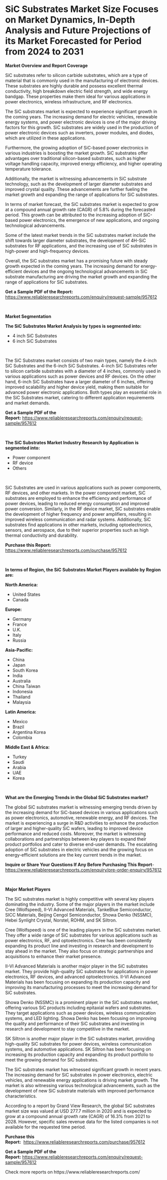 <p><h1>SiC Substrates Market Size Focuses on Market Dynamics, In-Depth Analysis and Future Projections of its Market Forecasted for Period from 2024 to 2031</h1></p><p><strong>Market Overview and Report Coverage</strong></p>
<p><p>SiC substrates refer to silicon carbide substrates, which are a type of material that is commonly used in the manufacturing of electronic devices. These substrates are highly durable and possess excellent thermal conductivity, high breakdown electric field strength, and wide energy bandgap. These properties make them ideal for various applications in power electronics, wireless infrastructure, and RF electronics.</p><p>The SiC substrates market is expected to experience significant growth in the coming years. The increasing demand for electric vehicles, renewable energy systems, and power electronic devices is one of the major driving factors for this growth. SiC substrates are widely used in the production of power electronic devices such as inverters, power modules, and diodes, which are utilized in these applications.</p><p>Furthermore, the growing adoption of SiC-based power electronics in various industries is boosting the market growth. SiC substrates offer advantages over traditional silicon-based substrates, such as higher voltage handling capacity, improved energy efficiency, and higher operating temperature tolerance.</p><p>Additionally, the market is witnessing advancements in SiC substrate technology, such as the development of larger diameter substrates and improved crystal quality. These advancements are further fueling the market growth and expanding the range of applications for SiC substrates.</p><p>In terms of market forecast, the SiC substrates market is expected to grow at a compound annual growth rate (CAGR) of 5.8% during the forecasted period. This growth can be attributed to the increasing adoption of SiC-based power electronics, the emergence of new applications, and ongoing technological advancements.</p><p>Some of the latest market trends in the SiC substrates market include the shift towards larger diameter substrates, the development of 4H-SiC substrates for RF applications, and the increasing use of SiC substrates in high-power and high-frequency devices.</p><p>Overall, the SiC substrates market has a promising future with steady growth expected in the coming years. The increasing demand for energy-efficient devices and the ongoing technological advancements in SiC substrate manufacturing are driving the market growth and expanding the range of applications for SiC substrates.</p></p>
<p><strong>Get a Sample PDF of the Report:</strong> <a href="https://www.reliableresearchreports.com/enquiry/request-sample/957612">https://www.reliableresearchreports.com/enquiry/request-sample/957612</a></p>
<p>&nbsp;</p>
<p><strong>Market Segmentation</strong></p>
<p><strong>The SiC Substrates Market Analysis by types is segmented into:</strong></p>
<p><ul><li>4 inch SiC Substrates</li><li>6 inch SiC Substrates</li></ul></p>
<p>&nbsp;</p>
<p><p>The SiC Substrates market consists of two main types, namely the 4-inch SiC Substrates and the 6-inch SiC Substrates. 4-inch SiC Substrates refer to silicon carbide substrates with a diameter of 4 inches, commonly used in various applications such as power devices and RF devices. On the other hand, 6-inch SiC Substrates have a larger diameter of 6 inches, offering improved scalability and higher device yield, making them suitable for advanced power electronic applications. Both types play an essential role in the SiC Substrates market, catering to different application requirements and market demands.</p></p>
<p><strong>Get a Sample PDF of the Report:</strong>&nbsp;<a href="https://www.reliableresearchreports.com/enquiry/request-sample/957612">https://www.reliableresearchreports.com/enquiry/request-sample/957612</a></p>
<p>&nbsp;</p>
<p><strong>The SiC Substrates Market Industry Research by Application is segmented into:</strong></p>
<p><ul><li>Power component</li><li>RF device</li><li>Others</li></ul></p>
<p>&nbsp;</p>
<p><p>SiC Substrates are used in various applications such as power components, RF devices, and other markets. In the power component market, SiC substrates are employed to enhance the efficiency and performance of power devices, leading to reduced energy consumption and improved power conversion. Similarly, in the RF device market, SiC substrates enable the development of higher frequency and power amplifiers, resulting in improved wireless communication and radar systems. Additionally, SiC substrates find applications in other markets, including optoelectronics, sensors, and aerospace, due to their superior properties such as high thermal conductivity and durability.</p></p>
<p><strong>Purchase this Report:</strong>&nbsp; <a href="https://www.reliableresearchreports.com/purchase/957612">https://www.reliableresearchreports.com/purchase/957612</a></p>
<p>&nbsp;</p>
<p><strong>In terms of Region, the SiC Substrates Market Players available by Region are:</strong></p>
<p>
    <p> <strong> North America: </strong>
        <ul>
            <li>United States</li>
            <li>Canada</li>
        </ul>
        </p> 
    <p> <strong> Europe: </strong>
        <ul>
            <li>Germany</li>
            <li>France</li>
            <li>U.K.</li>
            <li>Italy</li>
            <li>Russia</li>
        </ul>
        </p> 
    <p> <strong> Asia-Pacific: </strong>
        <ul>
            <li>China</li>
            <li>Japan</li>
            <li>South Korea</li>
            <li>India</li>
            <li>Australia</li>
            <li>China Taiwan</li>
            <li>Indonesia</li>
            <li>Thailand</li>
            <li>Malaysia</li>
        </ul>
        </p> 
    <p> <strong> Latin America: </strong>
        <ul>
            <li>Mexico</li>
            <li>Brazil</li>
            <li>Argentina Korea</li>
            <li>Colombia</li>
        </ul>
        </p> 
    <p> <strong> Middle East & Africa: </strong>
        <ul>
            <li>Turkey</li>
            <li>Saudi</li>
            <li>Arabia</li>
            <li>UAE</li>
            <li>Korea</li>
        </ul>
    </p>
    </p>
<p>&nbsp;</p>
<p><strong>What are the Emerging Trends in the Global SiC Substrates market?</strong></p>
<p><p>The global SiC substrates market is witnessing emerging trends driven by the increasing demand for SiC-based devices in various applications such as power electronics, automotive, renewable energy, and RF devices. The market is experiencing a surge in R&D activities to enhance the production of larger and higher-quality SiC wafers, leading to improved device performance and reduced costs. Moreover, the market is witnessing collaborations and partnerships between key players to expand their product portfolios and cater to diverse end-user demands. The escalating adoption of SiC substrates in electric vehicles and the growing focus on energy-efficient solutions are the key current trends in the market.</p></p>
<p><strong>Inquire or Share Your Questions If Any Before Purchasing This Report</strong>- <a href="https://www.reliableresearchreports.com/enquiry/pre-order-enquiry/957612">https://www.reliableresearchreports.com/enquiry/pre-order-enquiry/957612</a></p>
<p>&nbsp;</p>
<p><strong>Major Market Players</strong></p>
<p><p>The SiC substrates market is highly competitive with several key players dominating the industry. Some of the major players in the market include Cree (Wolfspeed), II-VI Advanced Materials, TankeBlue Semiconductor, SICC Materials, Beijing Cengol Semiconductor, Showa Denko (NSSMC), Hebei Synlight Crystal, Norstel, ROHM, and SK Siltron.</p><p>Cree (Wolfspeed) is one of the leading players in the SiC substrates market. They offer a wide range of SiC substrates for various applications such as power electronics, RF, and optoelectronics. Cree has been consistently expanding its product line and investing in research and development to stay ahead in the market. They also focus on strategic partnerships and acquisitions to enhance their market presence.</p><p>II-VI Advanced Materials is another major player in the SiC substrates market. They provide high-quality SiC substrates for applications in power electronics, RF devices, and advanced optoelectronics. II-VI Advanced Materials has been focusing on expanding its production capacity and improving its manufacturing processes to meet the increasing demand for SiC substrates.</p><p>Showa Denko (NSSMC) is a prominent player in the SiC substrates market, offering various SiC products including epitaxial wafers and substrates. They target applications such as power devices, wireless communication systems, and LED lighting. Showa Denko has been focusing on improving the quality and performance of their SiC substrates and investing in research and development to stay competitive in the market.</p><p>SK Siltron is another major player in the SiC substrates market, providing high-quality SiC substrates for power devices, wireless communication systems, and automotive applications. SK Siltron has been focusing on increasing its production capacity and expanding its product portfolio to meet the growing demand for SiC substrates.</p><p>The SiC substrates market has witnessed significant growth in recent years. The increasing demand for SiC substrates in power electronics, electric vehicles, and renewable energy applications is driving market growth. The market is also witnessing various technological advancements, such as the development of new SiC substrate materials with improved performance characteristics.</p><p>According to a report by Grand View Research, the global SiC substrates market size was valued at USD 277.7 million in 2020 and is expected to grow at a compound annual growth rate (CAGR) of 16.3% from 2021 to 2028. However, specific sales revenue data for the listed companies is not available for the requested time period.</p></p>
<p><strong>Purchase this Report:</strong>&nbsp;&nbsp;<a href="https://www.reliableresearchreports.com/purchase/957612">https://www.reliableresearchreports.com/purchase/957612</a></p>
<p></p>
<p><strong>Get a Sample PDF of the Report:</strong>&nbsp;<a href="https://www.reliableresearchreports.com/enquiry/request-sample/957612">https://www.reliableresearchreports.com/enquiry/request-sample/957612</a></p>
<p>Check more reports on https://www.reliableresearchreports.com/</p>